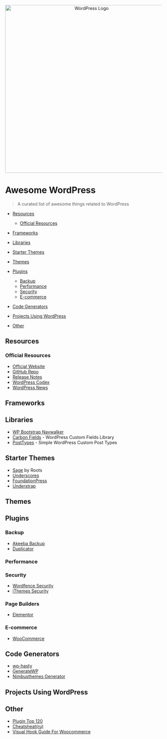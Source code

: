 <p align="center">
  <img width="540" src="./WordPress_logo.svg" alt="WordPress Logo">
</p>

# Awesome WordPress

> A curated list of awesome things related to WordPress

- [Resources](#resources)
  - [Official Resources](#official-resources)

- [Frameworks](#frameworks)

- [Libraries](#libraries)

- [Starter Themes](#starter-themes)

- [Themes](#themes)

- [Plugins](#plugins)
  - [Backup](#backup)
  - [Performance](#performance)
  - [Security](#security)
  - [E-commerce](#e-commerce)

- [Code Generators](#code-generators)

- [Projects Using WordPress](#projects-using-wordpress)

- [Other](#other)

## Resources

### Official Resources

- [Official Website](https://wordpress.org/)
- [GitHub Repo](https://github.com/WordPress/WordPress)
- [Release Notes](https://wordpress.org/news/category/releases/)
- [WordPress Codex](https://codex.wordpress.org/)
- [WordPress News](https://wordpress.org/news/)

## Frameworks

## Libraries

- [WP Bootstrap Navwalker](https://wp-bootstrap.github.io/wp-bootstrap-navwalker/)
- [Carbon Fields](https://carbonfields.net/) - WordPress Custom Fields Library
- [PostTypes](https://github.com/jjgrainger/PostTypes) - Simple WordPress Custom Post Types

## Starter Themes

- [Sage](https://roots.io/sage/) by Roots
- [Underscores](http://underscores.me/)
- [FoundationPress](https://foundationpress.olefredrik.com/)
- [Understrap](https://understrap.com/)

## Themes

## Plugins

### Backup

- [Akeeba Backup](https://www.akeebabackup.com/products/akeeba-backup-wordpress.html)
- [Duplicator](https://ru.wordpress.org/plugins/duplicator/)

### Performance

### Security

- [Wordfence Security](https://wordpress.org/plugins/wordfence/)
- [iThemes Security](https://ru.wordpress.org/plugins/better-wp-security/)

### Page Builders

- [Elementor](https://elementor.com/)

### E-commerce

- [WooCommerce](https://wordpress.org/plugins/woocommerce/)

## Code Generators

- [wp-hasty](https://www.wp-hasty.com/)
- [GenerateWP](https://generatewp.com/)
- [Nimbusthemes Generator](https://www.nimbusthemes.com/wordpress-code-generators/)

## Projects Using WordPress

## Other

- [Plugin Top 120](http://wp-info.org/plugin-top120/)
- [Cheatsheat(ru)](https://wp-kama.ru/handbook/cheatsheet)
- [Visual Hook Guide For Woocommerce](https://businessbloomer.com/category/woocommerce-tips/visual-hook-series/)
